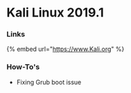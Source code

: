 # Kali Linux 2019.1

### Links

{% embed url="https://www.Kali.org" %}

### How-To's

* Fixing Grub boot issue

